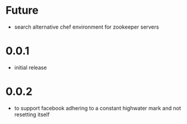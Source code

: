 # Future
* search alternative chef environment for zookeeper servers

# 0.0.1
* initial release

# 0.0.2
* to support facebook adhering to a constant highwater mark and not resetting itself

